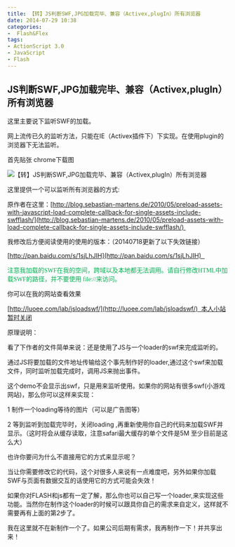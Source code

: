 ```yaml
---
title: 【转】JS判断SWF,JPG加载完毕、兼容（Activex,plugIn）所有浏览器
date: 2014-07-29 10:38
categories:
-  Flash&Flex
tags:
- ActionScript 3.0
- JavaScript
- Flash
---
```

<!-- more -->
<div id="sina_keyword_ad_area2" class="articalContent   newfont_family">
<div>


## JS判断SWF,JPG加载完毕、兼容（Activex,plugIn）所有浏览器

这里主要说下监听SWF的加载。  



<div>



网上流传已久的监听方法，只能在IE（Activex插件下）下实现。在使用plugin的浏览器下无法监听。


首先贴张 chrome下载图


![【转】JS判断SWF,JPG加载完毕、兼容（Activex,plugIn）所有浏览器](http://simg.sinajs.cn/blog7style/images/common/sg_trans.gif)


这里提供一个可以监听所有浏览器的方式:


原作者在这里：[http://blog.sebastian-martens.de/2010/05/preload-assets-with-javascript-load-complete-callback-for-single-assets-include-swfflash/](http://blog.sebastian-martens.de/2010/05/preload-assets-with-load-complete-callback-for-single-assets-include-swfflash/) 


我修改后方便阅读使用的使用的版本：（20140718更新了以下失效链接）


[http://pan.baidu.com/s/1sjLhJIH](http://pan.baidu.com/s/1sjLhJIH)    


<span style="color: #00b050"><span style="font-family: Tahoma">注意我加载的SWF在我的空间，跨域以及本地都无法调用。请自行修改HTML中加载SWF的路径，并不要使用 file://来访问。</span></span>


你可以在我的网站查看效果


[http://luoee.com/lab/jsloadswf/](http://luoee.com/lab/jsloadswf/)  本人小站暂时关闭  


原理说明：


看了下作者的文件简单来说：还是使用了JS与一个loader的swf来完成监听的。


通过JS将要加载的文件地址传输给这个事先制作好的loader,通过这个swf来加载文件，同时监听加载完成时，调用JS来抛出事件。


这个demo不会显示出swf，只是用来监听使用。如果你的网站有很多swf(小游戏网站)，那么你可以这样来实现：


1 制作一个loading等待的图片（可以是广告图等）


2 等到监听到加载完毕时，关闭loading ,再重新使用你自己的代码来加载SWF并显示。（这时将会从缓存读取，注意safari最大缓存的单个文件是5M 至少目前是这么大）


也许你要问为什么不直接用它的方式来显示呢？


当让你需要修改它的代码，这个对很多人来说有一点难度吧，另外如果你加载SWF与页面有数据交互的话使用它的方式可能会失效！


如果你对FLASH和js都有一定了解，那么你也可以自己写一个loader,来实现这些功能。当然你在制作这个loader的时候可以跟具你自己的需求来自定义，这样就不需要再有上面的第2步了。


我在这里就不在新制作一个了。如果公司后期有需求，我再制作一下！并共享出来！

</div></div></div>